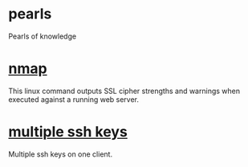 # pearls
Pearls of knowledge

# [nmap](nmap.md)

This linux command outputs SSL cipher strengths and warnings when executed against a running web server.

# [multiple ssh keys](ssh.md)

Multiple ssh keys on one client.
